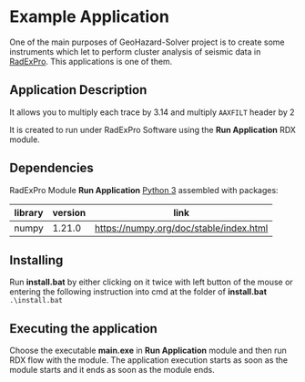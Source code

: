 # Example Application

One of the main purposes of GeoHazard-Solver project is to create 
some instruments which let to perform cluster analysis of seismic data
in [RadExPro](https://radexpro.com/ru/). This applications is one of them.

## Application Description

It allows you to multiply each trace by 3.14 and multiply `AAXFILT` header by 2

It is created to run under RadExPro Software using the 
**Run Application** RDX module.


## Dependencies

RadExPro Module **Run Application**
[Python 3](https://www.python.org/downloads/release/python-396/) assembled
with packages:

| library | version | link |
| ------ | ------ | ------ |
| numpy | 1.21.0 | https://numpy.org/doc/stable/index.html |


## Installing

Run **install.bat** by either clicking on it twice with left button of the mouse 
or entering the following instruction into cmd at the folder of **install.bat**
`.\install.bat`


## Executing the application

Choose the executable **main.exe** in **Run Application**
module and then run RDX flow with the module. The application execution 
starts as soon as the module starts and it ends as soon as the module ends.



